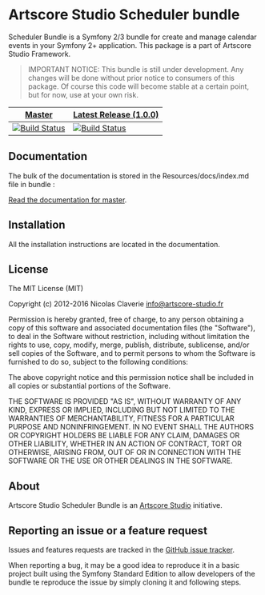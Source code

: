 # Artscore Studio Scheduler bundle

Scheduler Bundle is a Symfony 2/3 bundle for create and manage calendar events in your Symfony 2+ application. This package is a part of Artscore Studio Framework.

> IMPORTANT NOTICE: This bundle is still under development. Any changes will be done without prior notice to consumers of this package. Of course this code will become stable at a certain point, but for now, use at your own risk.

| [Master](https://github.com/artscorestudio/scheduler-bundle) | [Latest Release (1.0.0)](https://github.com/artscorestudio/scheduler-bundle/releases/tag/1.0.0) |
| ------ | -------------- |
| [![Build Status](https://travis-ci.org/artscorestudio/scheduler-bundle.svg?branch=master)](https://travis-ci.org/artscorestudio/scheduler-bundle) | [![Build Status](https://travis-ci.org/artscorestudio/scheduler-bundle.svg?branch=1.0.0)](https://travis-ci.org/artscorestudio/scheduler-bundle) |

## Documentation

The bulk of the documentation is stored in the Resources/docs/index.md file in bundle :

[Read the documentation for master](https://github.com/artscorestudio/scheduler-bundle/blob/master/Resources/doc/index.md).


## Installation

All the installation instructions are located in the documentation.

## License

The MIT License (MIT)

Copyright (c) 2012-2016 Nicolas Claverie <info@artscore-studio.fr>

Permission is hereby granted, free of charge, to any person obtaining a copy of
this software and associated documentation files (the "Software"), to deal in
the Software without restriction, including without limitation the rights to
use, copy, modify, merge, publish, distribute, sublicense, and/or sell copies of
the Software, and to permit persons to whom the Software is furnished to do so,
subject to the following conditions:

The above copyright notice and this permission notice shall be included in all
copies or substantial portions of the Software.

THE SOFTWARE IS PROVIDED "AS IS", WITHOUT WARRANTY OF ANY KIND, EXPRESS OR
IMPLIED, INCLUDING BUT NOT LIMITED TO THE WARRANTIES OF MERCHANTABILITY, FITNESS
FOR A PARTICULAR PURPOSE AND NONINFRINGEMENT. IN NO EVENT SHALL THE AUTHORS OR
COPYRIGHT HOLDERS BE LIABLE FOR ANY CLAIM, DAMAGES OR OTHER LIABILITY, WHETHER
IN AN ACTION OF CONTRACT, TORT OR OTHERWISE, ARISING FROM, OUT OF OR IN
CONNECTION WITH THE SOFTWARE OR THE USE OR OTHER DEALINGS IN THE SOFTWARE.

## About

Artscore Studio Scheduler Bundle is an [Artscore Studio](http://www.artscore-studio.fr) initiative.

## Reporting an issue or a feature request

Issues and features requests are tracked in the [GitHub issue tracker](https://github.com/artscorestudio/scheduler-bundle/issues).

When reporting a bug, it may be a good idea to reproduce it in a basic project built using the Symfony Standard Edition to allow developers of the bundle te reproduce the issue by simply cloning it and following steps.
